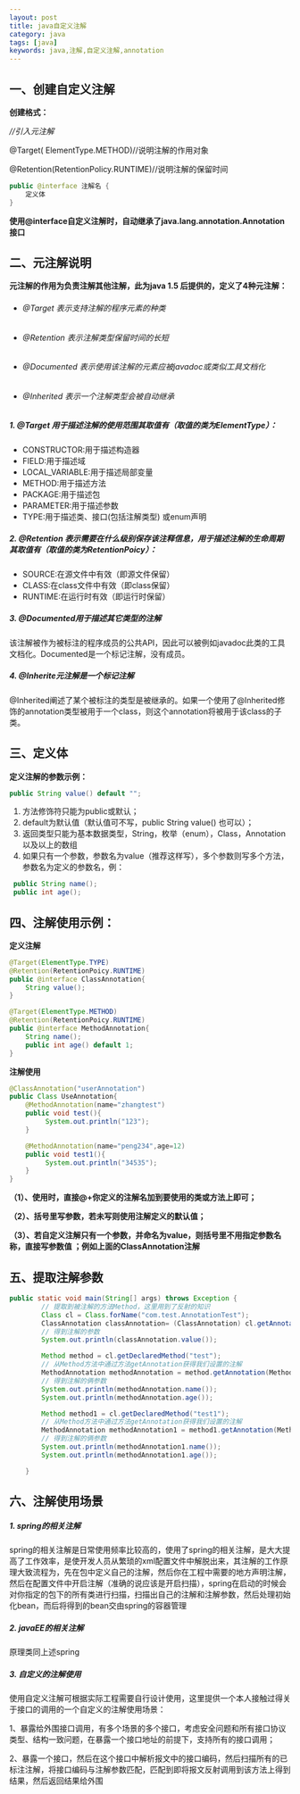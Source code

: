 ```yaml
---
layout: post
title: java自定义注解
category: java
tags: [java]
keywords: java,注解,自定义注解,annotation
---
```

## 一、创建自定义注解

**创建格式：**

*//引入元注解*

@Target( ElementType.METHOD)//说明注解的作用对象

@Retention(RetentionPolicy.RUNTIME)//说明注解的保留时间
```java
public @interface 注解名 {
    定义体
}
```

**使用@interface自定义注解时，自动继承了java.lang.annotation.Annotation接口**

## 二、元注解说明
**元注解的作用为负责注解其他注解，此为java 1.5 后提供的，定义了4种元注解：**

- ###### @Target                  表示支持注解的程序元素的种类
- ###### @Retention             表示注解类型保留时间的长短
- ###### @Documented        表示使用该注解的元素应被javadoc或类似工具文档化
- ###### @Inherited               表示一个注解类型会被自动继承

##### 1. @Target 用于描述注解的使用范围其取值有（取值的类为ElementType）：

- CONSTRUCTOR:用于描述构造器
- FIELD:用于描述域
- LOCAL_VARIABLE:用于描述局部变量
- METHOD:用于描述方法
- PACKAGE:用于描述包
- PARAMETER:用于描述参数
- TYPE:用于描述类、接口(包括注解类型) 或enum声明

##### 2. @Retention 表示需要在什么级别保存该注释信息，用于描述注解的生命周期其取值有（取值的类为RetentionPoicy）：
- SOURCE:在源文件中有效（即源文件保留）
- CLASS:在class文件中有效（即class保留）
- RUNTIME:在运行时有效（即运行时保留）
    
##### 3. @Documented用于描述其它类型的注解
该注解被作为被标注的程序成员的公共API，因此可以被例如javadoc此类的工具文档化。Documented是一个标记注解，没有成员。
##### 4. @Inherite元注解是一个标记注解
@Inherited阐述了某个被标注的类型是被继承的。如果一个使用了@Inherited修饰的annotation类型被用于一个class，则这个annotation将被用于该class的子类。

## 三、定义体
**定义注解的参数示例：**

```java
public String value() default "";
```

1. 方法修饰符只能为public或默认；
2. default为默认值（默认值可不写，public String value() 也可以）；
3. 返回类型只能为基本数据类型，String，枚举（enum），Class，Annotation 以及以上的数组
4. 如果只有一个参数，参数名为value（推荐这样写），多个参数则写多个方法，参数名为定义的参数名，例：
```java
 public String name();
 public int age();
```

## 四、注解使用示例：
**定义注解**
```java
@Target(ElementType.TYPE)
@Retention(RetentionPoicy.RUNTIME)
public @interface ClassAnnotation{
    String value();
}
```
```java
@Target(ElementType.METHOD)
@Retention(RetentionPoicy.RUNTIME)
public @interface MethodAnnotation{
    String name();
    public int age() default 1;
}
```
**注解使用**
```java
@ClassAnnotation("userAnnotation")
public Class UseAnnotation{
    @MethodAnnotation(name="zhangtest")
    public void test(){
         System.out.println("123");
    }

    @MethodAnnotation(name="peng234",age=12)
    public void test1(){
         System.out.println("34535");
    }
}
```
**（1）、使用时，直接@+你定义的注解名加到要使用的类或方法上即可；**

**（2）、括号里写参数，若未写则使用注解定义的默认值；**

**（3）、若自定义注解只有一个参数，并命名为value，则括号里不用指定参数名称，直接写参数值 ；例如上面的ClassAnnotation注解**

## 五、提取注解参数
```java
public static void main(String[] args) throws Exception {  
        // 提取到被注解的方法Method，这里用到了反射的知识  
		Class cl = Class.forName("com.test.AnnotationTest");
		ClassAnnotation classAnnotation= (ClassAnnotation) cl.getAnnotation(ClassAnnotation.class); 
		// 得到注解的参数  
        System.out.println(classAnnotation.value());  

        Method method = cl.getDeclaredMethod("test");  
        // 从Method方法中通过方法getAnnotation获得我们设置的注解  
        MethodAnnotation methodAnnotation = method.getAnnotation(MethodAnnotation.class); 
        // 得到注解的俩参数  
        System.out.println(methodAnnotation.name());  
        System.out.println(methodAnnotation.age());  

        Method method1 = cl.getDeclaredMethod("test1");  
        // 从Method方法中通过方法getAnnotation获得我们设置的注解  
        MethodAnnotation methodAnnotation1 = method1.getAnnotation(MethodAnnotation.class); 
        // 得到注解的俩参数  
        System.out.println(methodAnnotation1.name());  
        System.out.println(methodAnnotation1.age());  

    }  
```

## 六、注解使用场景
##### 1.  spring的相关注解
spring的相关注解是日常使用频率比较高的，使用了spring的相关注解，是大大提高了工作效率，是使开发人员从繁琐的xml配置文件中解脱出来，其注解的工作原理大致流程为，先在包中定义自己的注解，然后你在工程中需要的地方声明注解，然后在配置文件中开启注解（准确的说应该是开启扫描），spring在启动的时候会对你指定的包下的所有类进行扫描，扫描出自己的注解和注解参数，然后处理初始化bean，而后将得到的bean交由spring的容器管理
##### 2. javaEE的相关注解
原理类同上述spring
##### 3. 自定义的注解使用
使用自定义注解可根据实际工程需要自行设计使用，这里提供一个本人接触过得关于接口的调用的一个自定义的注解使用场景：

1、暴露给外围接口调用，有多个场景的多个接口，考虑安全问题和所有接口协议类型、结构一致问题，在暴露一个接口地址的前提下，支持所有的接口调用；

2、暴露一个接口，然后在这个接口中解析报文中的接口编码，然后扫描所有的已标注注解，将接口编码与注解参数匹配，匹配到即将报文反射调用到该方法上得到结果，然后返回结果给外围